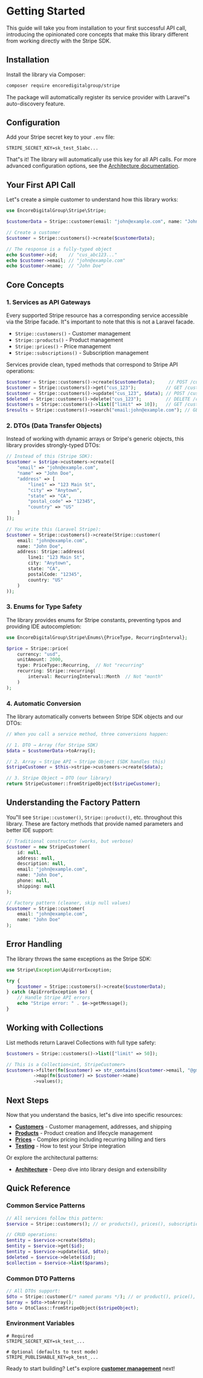 # Getting Started

This guide will take you from installation to your first successful API call, introducing the opinionated core concepts that make this library
different from working directly with the Stripe SDK.

## Installation

Install the library via Composer:

```bash
composer require encoredigitalgroup/stripe
```

The package will automatically register its service provider with Laravel"s auto-discovery feature.

## Configuration

Add your Stripe secret key to your `.env` file:

```env
STRIPE_SECRET_KEY=sk_test_51abc...
```

That"s it! The library will automatically use this key for all API calls. For more advanced configuration options, see
the [Architecture documentation](06-architecture.md#configuration).

## Your First API Call

Let"s create a simple customer to understand how this library works:

```php
use EncoreDigitalGroup\Stripe\Stripe;

$customerData = Stripe::customer(email: "john@example.com", name: "John Doe");

// Create a customer
$customer = Stripe::customers()->create($customerData);

// The response is a fully-typed object
echo $customer->id;    // "cus_abc123..."
echo $customer->email; // "john@example.com"
echo $customer->name;  // "John Doe"
```

## Core Concepts

### 1. Services as API Gateways

Every supported Stripe resource has a corresponding service accessible via the Stripe facade. It"s important to note that this is not a Laravel facade.

- `Stripe::customers()` - Customer management
- `Stripe::products()` - Product management
- `Stripe::prices()` - Price management
- `Stripe::subscriptions()` - Subscription management

Services provide clean, typed methods that correspond to Stripe API operations:

```php
$customer = Stripe::customers()->create($customerData);     // POST /customers
$customer = Stripe::customers()->get("cus_123");           // GET /customers/cus_123
$customer = Stripe::customers()->update("cus_123", $data); // POST /customers/cus_123
$deleted = Stripe::customers()->delete("cus_123");         // DELETE /customers/cus_123
$customers = Stripe::customers()->list(["limit" => 10]);   // GET /customers
$results = Stripe::customers()->search("email:john@example.com"); // GET /customers/search
```

### 2. DTOs (Data Transfer Objects)

Instead of working with dynamic arrays or Stripe's generic objects, this library provides strongly-typed DTOs:

```php
// Instead of this (Stripe SDK):
$customer = $stripe->customers->create([
    "email" => "john@example.com",
    "name" => "John Doe",
    "address" => [
        "line1" => "123 Main St",
        "city" => "Anytown",
        "state" => "CA",
        "postal_code" => "12345",
        "country" => "US"
    ]
]);

// You write this (Laravel Stripe):
$customer = Stripe::customers()->create(Stripe::customer(
    email: "john@example.com",
    name: "John Doe",
    address: Stripe::address(
        line1: "123 Main St",
        city: "Anytown",
        state: "CA",
        postalCode: "12345",
        country: "US"
    )
));
```

### 3. Enums for Type Safety

The library provides enums for Stripe constants, preventing typos and providing IDE autocompletion:

```php
use EncoreDigitalGroup\Stripe\Enums\{PriceType, RecurringInterval};

$price = Stripe::price(
    currency: "usd",
    unitAmount: 2000,
    type: PriceType::Recurring,  // Not "recurring"
    recurring: Stripe::recurring(
        interval: RecurringInterval::Month  // Not "month"
    )
);
```

### 4. Automatic Conversion

The library automatically converts between Stripe SDK objects and our DTOs:

```php
// When you call a service method, three conversions happen:

// 1. DTO → Array (for Stripe SDK)
$data = $customerData->toArray();

// 2. Array → Stripe API → Stripe Object (SDK handles this)
$stripeCustomer = $this->stripe->customers->create($data);

// 3. Stripe Object → DTO (our library)
return StripeCustomer::fromStripeObject($stripeCustomer);
```

## Understanding the Factory Pattern

You"ll see `Stripe::customer()`, `Stripe::product()`, etc. throughout this library. These are factory methods that provide named parameters and better IDE support:

```php
// Traditional constructor (works, but verbose)
$customer = new StripeCustomer(
    id: null,
    address: null,
    description: null,
    email: "john@example.com",
    name: "John Doe",
    phone: null,
    shipping: null
);

// Factory pattern (cleaner, skip null values)
$customer = Stripe::customer(
    email: "john@example.com",
    name: "John Doe"
);
```

## Error Handling

The library throws the same exceptions as the Stripe SDK:

```php
use Stripe\Exception\ApiErrorException;

try {
    $customer = Stripe::customers()->create($customerData);
} catch (ApiErrorException $e) {
    // Handle Stripe API errors
    echo "Stripe error: " . $e->getMessage();
}
```

## Working with Collections

List methods return Laravel Collections with full type safety:

```php
$customers = Stripe::customers()->list(["limit" => 50]);

// This is a Collection<int, StripeCustomer>
$customers->filter(fn($customer) => str_contains($customer->email, "@gmail.com"))
          ->map(fn($customer) => $customer->name)
          ->values();
```

## Next Steps

Now that you understand the basics, let"s dive into specific resources:

- **[Customers](02-customers.md)** - Customer management, addresses, and shipping
- **[Products](03-products.md)** - Product creation and lifecycle management
- **[Prices](04-prices.md)** - Complex pricing including recurring billing and tiers
- **[Testing](05-testing.md)** - How to test your Stripe integration

Or explore the architectural patterns:

- **[Architecture](06-architecture.md)** - Deep dive into library design and extensibility

## Quick Reference

### Common Service Patterns

```php
// All services follow this pattern:
$service = Stripe::customers(); // or products(), prices(), subscriptions()

// CRUD operations:
$entity = $service->create($dto);
$entity = $service->get($id);
$entity = $service->update($id, $dto);
$deleted = $service->delete($id);
$collection = $service->list($params);
```

### Common DTO Patterns

```php
// All DTOs support:
$dto = Stripe::customer(/* named params */); // or product(), price(), etc.
$array = $dto->toArray();
$dto = DtoClass::fromStripeObject($stripeObject);
```

### Environment Variables

```env
# Required
STRIPE_SECRET_KEY=sk_test_...

# Optional (defaults to test mode)
STRIPE_PUBLISHABLE_KEY=pk_test_...
```

Ready to start building? Let"s explore **[customer management](02-customers.md)** next!